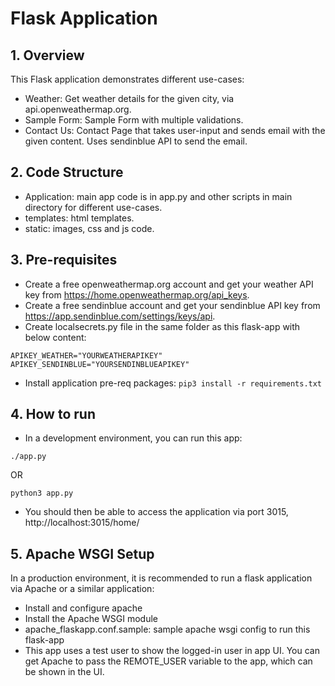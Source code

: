 # Flask Application

## 1. Overview
This Flask application demonstrates different use-cases:
- Weather: Get weather details for the given city, via api.openweathermap.org.
- Sample Form: Sample Form with multiple validations.
- Contact Us: Contact Page that takes user-input and sends email with the given content. Uses sendinblue API to send the email.

## 2. Code Structure

- Application: main app code is in app.py and other scripts in main directory for different use-cases.
- templates: html templates.
- static: images, css and js code.

## 3. Pre-requisites
- Create a free openweathermap.org account and get your weather API key from https://home.openweathermap.org/api_keys.
- Create a free sendinblue account and get your sendinblue API key from https://app.sendinblue.com/settings/keys/api.
- Create localsecrets.py file in the same folder as this flask-app with below content:
```
APIKEY_WEATHER="YOURWEATHERAPIKEY"
APIKEY_SENDINBLUE="YOURSENDINBLUEAPIKEY"
```
- Install application pre-req packages: ```pip3 install -r requirements.txt```

## 4. How to run
- In a development environment, you can run this app:
```
./app.py
```

OR

```
python3 app.py
```

- You should then be able to access the application via port 3015, http://localhost:3015/home/

## 5. Apache WSGI Setup
In a production environment, it is recommended to run a flask application via Apache or a similar application:
- Install and configure apache
- Install the Apache WSGI module
- apache_flaskapp.conf.sample: sample apache wsgi config to run this flask-app
- This app uses a test user to show the logged-in user in app UI. You can get Apache to pass the REMOTE_USER variable to the app, which can be shown in the UI.
